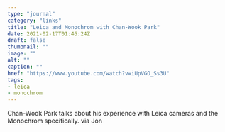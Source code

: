```yaml
---
type: "journal"
category: "links"
title: "Leica and Monochrom with Chan-Wook Park"
date: 2021-02-17T01:46:24Z
draft: false
thumbnail: ""
image: ""
alt: ""
caption: ""
href: "https://www.youtube.com/watch?v=iUpVGO_Ss3U"
tags:
- leica
- monochrom
---
```


Chan-Wook Park talks about his experience with Leica cameras and the Monochrom specifically. via Jon
